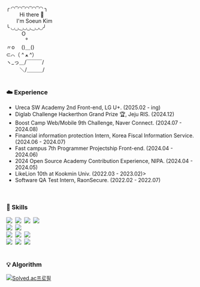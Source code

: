<div>
╭ ◜◝ ͡ ◜◝ ͡ ◜◝ ͡ ◜◝ ͡ ◜◝ ╮ <br/>
&nbsp&nbsp&nbsp&nbsp&nbsp&nbsp&nbsp&nbsp
  Hi there 🫧 <br/>
&nbsp&nbsp&nbsp&nbsp&nbsp&nbsp
  I'm Soeun Kim <br/>
╰ ◟◞ ͜ ◟ ͜ ◟◞ ͜ ◟ ͜ ◟◞◟◞╯ <br/>
⠀⠀⠀⠀O <br/>
⠀⠀⠀⠀⠀° <br/>
〃o　 ()＿() <br/>
‎⊂⌒（  ^ ﻌ ^） <br/>
ヽ_っ＿/￣￣￣/ <br/>
　 　 ＼/＿＿＿/ <br/>

</div>
<br/>

<h3>☁️ Experience</h3>
<ul>
  <li>Ureca SW Academy 2nd Front-end, LG U+. (2025.02 - ing)</li>
  <li>Diglab Challenge Hackerthon Grand Prize 🏆, Jeju RIS. (2024.12)</li>
  <li>Boost Camp Web/Mobile 9th Challenge, Naver Connect. (2024.07 - 2024.08)
  <li>Financial information protection Intern, Korea Fiscal Information Service. (2024.06 - 2024.07)</li>
  <li>Fast campus 7th Programmer Projectship Front-end. (2024.04 - 2024.06)</li>
  <li>2024 Open Source Academy Contribution Experience, NIPA. (2024.04 - 2024.05)</li>
  <li>LikeLion 10th at Kookmin Univ. (2022.03 - 2023.02)></li>
  <li>Software QA Test Intern, RaonSecure. (2022.02 - 2022.07)</li>
</ul>

<br/>

<h3>🚀 Skills</h3>
<div>
  <img src="https://img.shields.io/badge/react-20232a.svg?style=for-the-badge&logo=react&logoColor=61DAFB" />&nbsp
  <img src="https://img.shields.io/badge/Next.js-000000?style=for-the-badge&logo=nextdotjs&logoColor=white" />&nbsp
  <img src="https://img.shields.io/badge/javascript-F7DF1E.svg?style=for-the-badge&logo=javascript&logoColor=20232a" />&nbsp
  <img src="https://img.shields.io/badge/typescript-007ACC.svg?style=for-the-badge&logo=typescript&logoColor=white" />&nbsp
</div>

<div>
  <img src="https://img.shields.io/badge/recoil-3578E5.svg?style=for-the-badge&logo=recoil&logoColor=white" />&nbsp
    <img src="https://img.shields.io/badge/React%20Query-FF4154?style=for-the-badge&logo=react%20query&logoColor=white" />&nbsp
</div>

<div>
  <img src="https://img.shields.io/badge/html5-E34F26.svg?style=for-the-badge&logo=html5&logoColor=white" />&nbsp
  <img src="https://img.shields.io/badge/css3-1572B6.svg?style=for-the-badge&logo=css3&logoColor=white" />&nbsp
  <img src="https://img.shields.io/badge/styled--components-DB7093?style=for-the-badge&logo=styled-components&logoColor=ffd35b" />&nbsp
</div>
<div>
  <img src="https://img.shields.io/badge/python-3670A0?style=for-the-badge&logo=python&logoColor=ffdd54" />&nbsp
  <img src="https://img.shields.io/badge/django-092E20?style=for-the-badge&logo=django&logoColor=white" />&nbsp
  <img src="https://img.shields.io/badge/c++-00599C?style=for-the-badge&logo=cplusplus&logoColor=white" />&nbsp 
</div>

<br>

<h3>💡 Algorithm</h3> 

[![Solved.ac프로필](http://mazassumnida.wtf/api/v2/generate_badge?boj=soeun0108)](https://solved.ac/soeun0108)
